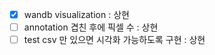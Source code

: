 - [x] wandb visualization : 상현
- [ ] annotation 겹친 후에  픽셀 수 : 상현
- [ ] test csv 만 있으면 시각화 가능하도록 구현 : 상현
